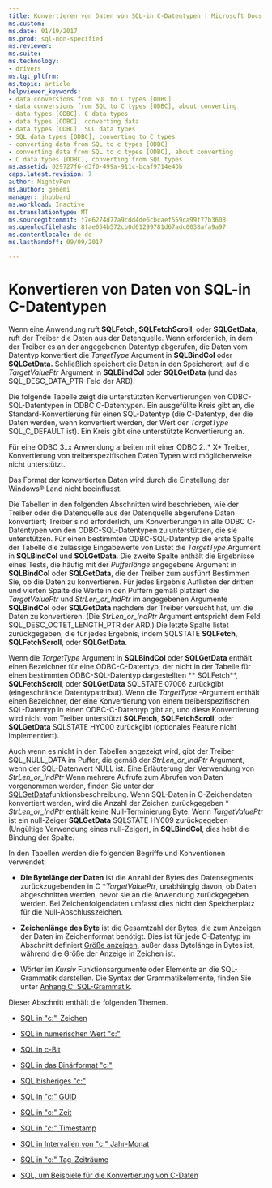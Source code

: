 ```yaml
---
title: Konvertieren von Daten von SQL-in C-Datentypen | Microsoft Docs
ms.custom: 
ms.date: 01/19/2017
ms.prod: sql-non-specified
ms.reviewer: 
ms.suite: 
ms.technology:
- drivers
ms.tgt_pltfrm: 
ms.topic: article
helpviewer_keywords:
- data conversions from SQL to C types [ODBC]
- data conversions from SQL to C types [ODBC], about converting
- data types [ODBC], C data types
- data types [ODBC], converting data
- data types [ODBC], SQL data types
- SQL data types [ODBC], converting to C types
- converting data from SQL to c types [ODBC]
- converting data from SQL to c types [ODBC], about converting
- C data types [ODBC], converting from SQL types
ms.assetid: 029727f6-d3f0-499a-911c-bcaf9714e43b
caps.latest.revision: 7
author: MightyPen
ms.author: genemi
manager: jhubbard
ms.workload: Inactive
ms.translationtype: MT
ms.sourcegitcommit: f7e6274d77a9cdd4de6cbcaef559ca99f77b3608
ms.openlocfilehash: 8fae054b572cb0d61299781d67adc0038afa9a97
ms.contentlocale: de-de
ms.lasthandoff: 09/09/2017

---
```

# <a name="converting-data-from-sql-to-c-data-types"></a>Konvertieren von Daten von SQL-in C-Datentypen
Wenn eine Anwendung ruft **SQLFetch**, **SQLFetchScroll**, oder **SQLGetData**, ruft der Treiber die Daten aus der Datenquelle. Wenn erforderlich, in dem der Treiber es an der angegebenen Datentyp abgerufen, die Daten vom Datentyp konvertiert die *TargetType* Argument in **SQLBindCol** oder **SQLGetData.** Schließlich speichert die Daten in den Speicherort, auf die *TargetValuePtr* Argument in **SQLBindCol** oder **SQLGetData** (und das SQL_DESC_DATA_PTR-Feld der ARD).  
  
 Die folgende Tabelle zeigt die unterstützten Konvertierungen von ODBC-SQL-Datentypen in ODBC C-Datentypen. Ein ausgefüllte Kreis gibt an, die Standard-Konvertierung für einen SQL-Datentyp (die C-Datentyp, der die Daten werden, wenn konvertiert werden, der Wert der *TargetType* SQL_C_DEFAULT ist). Ein Kreis gibt eine unterstützte Konvertierung an.  
  
 Für eine ODBC 3.*.x* Anwendung arbeiten mit einer ODBC 2..* X* Treiber, Konvertierung von treiberspezifischen Daten Typen wird möglicherweise nicht unterstützt.  
  
 Das Format der konvertierten Daten wird durch die Einstellung der Windows® Land nicht beeinflusst.  
  
 Die Tabellen in den folgenden Abschnitten wird beschrieben, wie der Treiber oder die Datenquelle aus der Datenquelle abgerufene Daten konvertiert; Treiber sind erforderlich, um Konvertierungen in alle ODBC C-Datentypen von den ODBC-SQL-Datentypen zu unterstützen, die sie unterstützen. Für einen bestimmten ODBC-SQL-Datentyp die erste Spalte der Tabelle die zulässige Eingabewerte von Listet die *TargetType* Argument in **SQLBindCol** und **SQLGetData**. Die zweite Spalte enthält die Ergebnisse eines Tests, die häufig mit der *Pufferlänge* angegebene Argument in **SQLBindCol** oder **SQLGetData**, die der Treiber zum ausführt Bestimmen Sie, ob die Daten zu konvertieren. Für jedes Ergebnis Auflisten der dritten und vierten Spalte die Werte in den Puffern gemäß platziert die *TargetValuePtr* und *StrLen_or_IndPtr* im angegebenen Argumente **SQLBindCol** oder **SQLGetData** nachdem der Treiber versucht hat, um die Daten zu konvertieren. (Die *StrLen_or_IndPtr* Argument entspricht dem Feld SQL_DESC_OCTET_LENGTH_PTR der ARD.) Die letzte Spalte listet zurückgegeben, die für jedes Ergebnis, indem SQLSTATE **SQLFetch**, **SQLFetchScroll**, oder **SQLGetData**.  
  
 Wenn die *TargetType* Argument in **SQLBindCol** oder **SQLGetData** enthält einen Bezeichner für eine ODBC-C-Datentyp, der nicht in der Tabelle für einen bestimmten ODBC-SQL-Datentyp dargestellten ** SQLFetch**, **SQLFetchScroll**, oder **SQLGetData** SQLSTATE 07006 zurückgibt (eingeschränkte Datentypattribut). Wenn die *TargetType* -Argument enthält einen Bezeichner, der eine Konvertierung von einem treiberspezifischen SQL-Datentyp in einen ODBC-C-Datentyp gibt an, und diese Konvertierung wird nicht vom Treiber unterstützt **SQLFetch**, **SQLFetchScroll**, oder **SQLGetData** SQLSTATE HYC00 zurückgibt (optionales Feature nicht implementiert).  
  
 Auch wenn es nicht in den Tabellen angezeigt wird, gibt der Treiber SQL_NULL_DATA im Puffer, die gemäß der *StrLen_or_IndPtr* Argument, wenn der SQL-Datenwert NULL ist. Eine Erläuterung der Verwendung von *StrLen_or_IndPtr* Wenn mehrere Aufrufe zum Abrufen von Daten vorgenommen werden, finden Sie unter der [SQLGetData](../../../odbc/reference/syntax/sqlgetdata-function.md)funktionsbeschreibung. Wenn SQL-Daten in C-Zeichendaten konvertiert werden, wird die Anzahl der Zeichen zurückgegeben \* *StrLen_or_IndPtr* enthält keine Null-Terminierung Byte. Wenn *TargetValuePtr* ist ein null-Zeiger **SQLGetData** SQLSTATE HY009 zurückgegeben (Ungültige Verwendung eines null-Zeiger), in **SQLBindCol**, dies hebt die Bindung der Spalte.  
  
 In den Tabellen werden die folgenden Begriffe und Konventionen verwendet:  
  
-   **Die Bytelänge der Daten** ist die Anzahl der Bytes des Datensegments zurückzugebenden in C **TargetValuePtr*, unabhängig davon, ob Daten abgeschnitten werden, bevor sie an die Anwendung zurückgegeben werden. Bei Zeichenfolgendaten umfasst dies nicht den Speicherplatz für die Null-Abschlusszeichen.  
  
-   **Zeichenlänge des Byte** ist die Gesamtzahl der Bytes, die zum Anzeigen der Daten im Zeichenformat benötigt. Dies ist für jede C-Datentyp im Abschnitt definiert [Größe anzeigen](../../../odbc/reference/appendixes/display-size.md), außer dass Bytelänge in Bytes ist, während die Größe der Anzeige in Zeichen ist.  
  
-   Wörter im *Kursiv* Funktionsargumente oder Elemente an die SQL-Grammatik darstellen. Die Syntax der Grammatikelemente, finden Sie unter [Anhang C: SQL-Grammatik](../../../odbc/reference/appendixes/appendix-c-sql-grammar.md).  
  
 Dieser Abschnitt enthält die folgenden Themen.  
  
-   [SQL in "c:"-Zeichen](../../../odbc/reference/appendixes/sql-to-c-character.md)  
  
-   [SQL in numerischen Wert "c:"](../../../odbc/reference/appendixes/sql-to-c-numeric.md)  
  
-   [SQL in c-Bit](../../../odbc/reference/appendixes/sql-to-c-bit.md)  
  
-   [SQL in das Binärformat "c:"](../../../odbc/reference/appendixes/sql-to-c-binary.md)  
  
-   [SQL bisheriges "c:"](../../../odbc/reference/appendixes/sql-to-c-date.md)  
  
-   [SQL in "c:" GUID](../../../odbc/reference/appendixes/sql-to-c-guid.md)  
  
-   [SQL in "c:" Zeit](../../../odbc/reference/appendixes/sql-to-c-time.md)  
  
-   [SQL in "c:" Timestamp](../../../odbc/reference/appendixes/sql-to-c-timestamp.md)  
  
-   [SQL in Intervallen von "c:" Jahr-Monat](../../../odbc/reference/appendixes/sql-to-c-year-month-intervals.md)  
  
-   [SQL in "c:" Tag-Zeiträume](../../../odbc/reference/appendixes/sql-to-c-day-time-intervals.md)  
  
-   [SQL, um Beispiele für die Konvertierung von C-Daten](../../../odbc/reference/appendixes/sql-to-c-data-conversion-examples.md)

